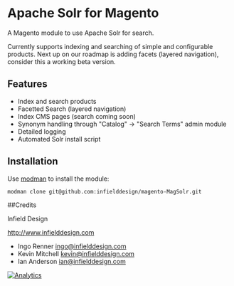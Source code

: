 # Apache Solr for Magento

A Magento module to use Apache Solr for search.

Currently supports indexing and searching of simple and configurable products.
Next up on our roadmap is adding facets (layered navigation), consider this a
working beta version.

## Features

* Index and search products
* Facetted Search (layered navigation)
* Index CMS pages (search coming soon)
* Synonym handling through "Catalog" -> "Search Terms" admin module
* Detailed logging
* Automated Solr install script

## Installation

Use [modman](https://github.com/colinmollenhour/modman) to install the module:
```
modman clone git@github.com:infielddesign/magento-MagSolr.git
```

##Credits

Infield Design

http://www.infielddesign.com

* Ingo Renner ingo@infielddesign.com
* Kevin Mitchell kevin@infielddesign.com
* Ian Anderson ian@infielddesign.com

[![Analytics](https://ga-beacon.appspot.com/UA-47888627-1/magento-MagSolr/readme)](https://github.com/infielddesign/magento-MagSolr)